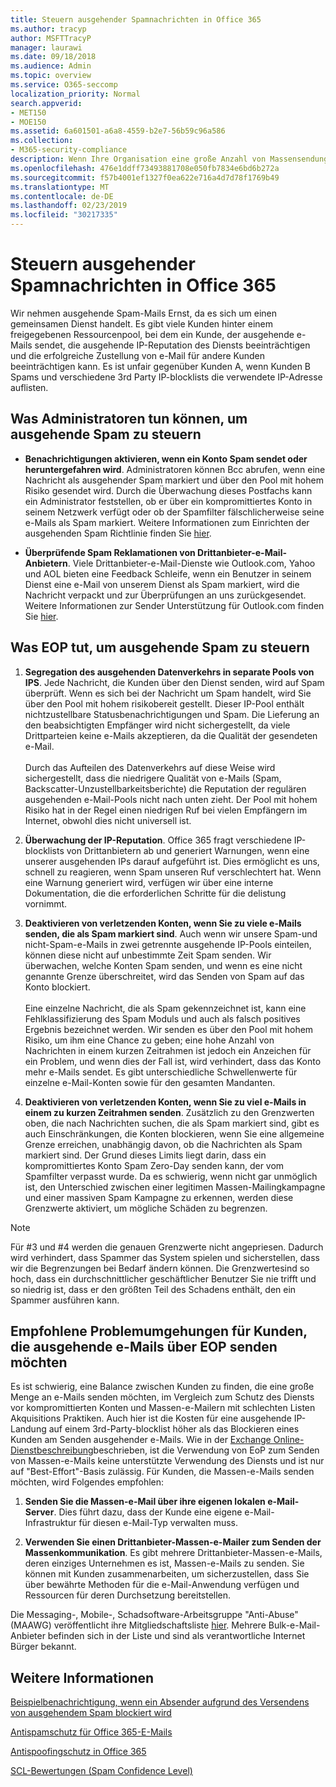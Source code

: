 ```yaml
---
title: Steuern ausgehender Spamnachrichten in Office 365
ms.author: tracyp
author: MSFTTracyP
manager: laurawi
ms.date: 09/18/2018
ms.audience: Admin
ms.topic: overview
ms.service: O365-seccomp
localization_priority: Normal
search.appverid:
- MET150
- MOE150
ms.assetid: 6a601501-a6a8-4559-b2e7-56b59c96a586
ms.collection:
- M365-security-compliance
description: Wenn Ihre Organisation eine große Anzahl von Massensendungen sendet, die als Spam gekennzeichnet sind, können Sie das Senden von e-Mails mit Office 365 blockieren. Lesen Sie diesen Artikel, um mehr darüber zu erfahren, warum dies geschieht und was Sie dagegen tun können.
ms.openlocfilehash: 476e1ddff73493881708e050fb7834e6bd6b272a
ms.sourcegitcommit: f57b4001ef1327f0ea622e716a4d7d78f1769b49
ms.translationtype: MT
ms.contentlocale: de-DE
ms.lasthandoff: 02/23/2019
ms.locfileid: "30217335"
---
```

# <a name="controlling-outbound-spam-in-office-365"></a>Steuern ausgehender Spamnachrichten in Office 365

Wir nehmen ausgehende Spam-Mails Ernst, da es sich um einen gemeinsamen Dienst handelt.  Es gibt viele Kunden hinter einem freigegebenen Ressourcenpool, bei dem ein Kunde, der ausgehende e-Mails sendet, die ausgehende IP-Reputation des Diensts beeinträchtigen und die erfolgreiche Zustellung von e-Mail für andere Kunden beeinträchtigen kann. Es ist unfair gegenüber Kunden A, wenn Kunden B Spams und verschiedene 3rd Party IP-blocklists die verwendete IP-Adresse auflisten.

## <a name="what-admins-can-do-to-control-outbound-spam"></a>Was Administratoren tun können, um ausgehende Spam zu steuern

- **Benachrichtigungen aktivieren, wenn ein Konto Spam sendet oder heruntergefahren wird**. Administratoren können Bcc abrufen, wenn eine Nachricht als ausgehender Spam markiert und über den Pool mit hohem Risiko gesendet wird. Durch die Überwachung dieses Postfachs kann ein Administrator feststellen, ob er über ein kompromittiertes Konto in seinem Netzwerk verfügt oder ob der Spamfilter fälschlicherweise seine e-Mails als Spam markiert.  Weitere Informationen zum Einrichten der ausgehenden Spam Richtlinie finden Sie [hier](configure-the-outbound-spam-policy.md).
 
- **Überprüfende Spam Reklamationen von Drittanbieter-e-Mail-Anbietern**. Viele Drittanbieter-e-Mail-Dienste wie Outlook.com, Yahoo und AOL bieten eine Feedback Schleife, wenn ein Benutzer in seinem Dienst eine e-Mail von unserem Dienst als Spam markiert, wird die Nachricht verpackt und zur Überprüfungen an uns zurückgesendet. Weitere Informationen zur Sender Unterstützung für Outlook.com finden Sie [hier](https://sendersupport.olc.protection.outlook.com/pm/services.aspx).

## <a name="what-eop-does-to-control-outbound-spam"></a>Was EOP tut, um ausgehende Spam zu steuern 

1. **Segregation des ausgehenden Datenverkehrs in separate Pools von IPS**. Jede Nachricht, die Kunden über den Dienst senden, wird auf Spam überprüft. Wenn es sich bei der Nachricht um Spam handelt, wird Sie über den Pool mit hohem risikobereit gestellt. Dieser IP-Pool enthält nichtzustellbare Statusbenachrichtigungen und Spam. Die Lieferung an den beabsichtigten Empfänger wird nicht sichergestellt, da viele Drittparteien keine e-Mails akzeptieren, da die Qualität der gesendeten e-Mail.<br/><br/>Durch das Aufteilen des Datenverkehrs auf diese Weise wird sichergestellt, dass die niedrigere Qualität von e-Mails (Spam, Backscatter-Unzustellbarkeitsberichte) die Reputation der regulären ausgehenden e-Mail-Pools nicht nach unten zieht. Der Pool mit hohem Risiko hat in der Regel einen niedrigen Ruf bei vielen Empfängern im Internet, obwohl dies nicht universell ist. 

2. **Überwachung der IP-Reputation**. Office 365 fragt verschiedene IP-blocklists von Drittanbietern ab und generiert Warnungen, wenn eine unserer ausgehenden IPs darauf aufgeführt ist. Dies ermöglicht es uns, schnell zu reagieren, wenn Spam unseren Ruf verschlechtert hat. Wenn eine Warnung generiert wird, verfügen wir über eine interne Dokumentation, die die erforderlichen Schritte für die delistung vornimmt. 

3. **Deaktivieren von verletzenden Konten, wenn Sie zu viele e-Mails senden, die als Spam markiert sind**. Auch wenn wir unsere Spam-und nicht-Spam-e-Mails in zwei getrennte ausgehende IP-Pools einteilen, können diese nicht auf unbestimmte Zeit Spam senden. Wir überwachen, welche Konten Spam senden, und wenn es eine nicht genannte Grenze überschreitet, wird das Senden von Spam auf das Konto blockiert.<br/><br/>Eine einzelne Nachricht, die als Spam gekennzeichnet ist, kann eine Fehlklassifizierung des Spam Moduls und auch als falsch positives Ergebnis bezeichnet werden. Wir senden es über den Pool mit hohem Risiko, um ihm eine Chance zu geben; eine hohe Anzahl von Nachrichten in einem kurzen Zeitrahmen ist jedoch ein Anzeichen für ein Problem, und wenn dies der Fall ist, wird verhindert, dass das Konto mehr e-Mails sendet. Es gibt unterschiedliche Schwellenwerte für einzelne e-Mail-Konten sowie für den gesamten Mandanten.

4. **Deaktivieren von verletzenden Konten, wenn Sie zu viel e-Mails in einem zu kurzen Zeitrahmen senden**. Zusätzlich zu den Grenzwerten oben, die nach Nachrichten suchen, die als Spam markiert sind, gibt es auch Einschränkungen, die Konten blockieren, wenn Sie eine allgemeine Grenze erreichen, unabhängig davon, ob die Nachrichten als Spam markiert sind. Der Grund dieses Limits liegt darin, dass ein kompromittiertes Konto Spam Zero-Day senden kann, der vom Spamfilter verpasst wurde. Da es schwierig, wenn nicht gar unmöglich ist, den Unterschied zwischen einer legitimen Massen-Mailingkampagne und einer massiven Spam Kampagne zu erkennen, werden diese Grenzwerte aktiviert, um mögliche Schäden zu begrenzen.

> [!NOTE]
> Für #3 und #4 werden die genauen Grenzwerte nicht angepriesen.  Dadurch wird verhindert, dass Spammer das System spielen und sicherstellen, dass wir die Begrenzungen bei Bedarf ändern können. Die Grenzwertesind so hoch, dass ein durchschnittlicher geschäftlicher Benutzer Sie nie trifft und so niedrig ist, dass er den größten Teil des Schadens enthält, den ein Spammer ausführen kann. 

## <a name="recommended-workarounds-for-customers-who-want-to-send-outbound-a-lot-of-email-through-eop"></a>Empfohlene Problemumgehungen für Kunden, die ausgehende e-Mails über EOP senden möchten

Es ist schwierig, eine Balance zwischen Kunden zu finden, die eine große Menge an e-Mails senden möchten, im Vergleich zum Schutz des Diensts vor kompromittierten Konten und Massen-e-Mailern mit schlechten Listen Akquisitions Praktiken. Auch hier ist die Kosten für eine ausgehende IP-Landung auf einem 3rd-Party-blocklist höher als das Blockieren eines Kunden am Senden ausgehender e-Mails. Wie in der [Exchange Online-Dienstbeschreibung](https://technet.microsoft.com/library/exchange-online-limits.aspx#RecipientLimits)beschrieben, ist die Verwendung von EoP zum Senden von Massen-e-Mails keine unterstützte Verwendung des Diensts und ist nur auf "Best-Effort"-Basis zulässig. Für Kunden, die Massen-e-Mails senden möchten, wird Folgendes empfohlen:

1. **Senden Sie die Massen-e-Mail über ihre eigenen lokalen e-Mail-Server**. Dies führt dazu, dass der Kunde eine eigene e-Mail-Infrastruktur für diesen e-Mail-Typ verwalten muss.

2. **Verwenden Sie einen Drittanbieter-Massen-e-Mailer zum Senden der Massenkommunikation**. Es gibt mehrere Drittanbieter-Massen-e-Mails, deren einziges Unternehmen es ist, Massen-e-Mails zu senden. Sie können mit Kunden zusammenarbeiten, um sicherzustellen, dass Sie über bewährte Methoden für die e-Mail-Anwendung verfügen und Ressourcen für deren Durchsetzung bereitstellen. 

Die Messaging-, Mobile-, Schadsoftware-Arbeitsgruppe "Anti-Abuse" (MAAWG) veröffentlicht ihre Mitgliedschaftsliste [hier](http://www.maawg.org/about/roster). Mehrere Bulk-e-Mail-Anbieter befinden sich in der Liste und sind als verantwortliche Internet Bürger bekannt. 
  
## <a name="for-more-information"></a>Weitere Informationen

[Beispielbenachrichtigung, wenn ein Absender aufgrund des Versendens von ausgehendem Spam blockiert wird](sample-notification-when-a-sender-is-blocked-sending-outbound-spam.md)

[Antispamschutz für Office 365-E-Mails](anti-spam-protection.md)

[Antispoofingschutz in Office 365](anti-spoofing-protection.md)

[SCL-Bewertungen (Spam Confidence Level)](spam-confidence-levels.md)
